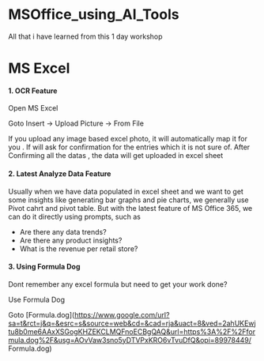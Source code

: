 # MSOffice_using_AI_Tools
All that i have learned from this 1 day workshop 

# MS Excel #

#### 1. OCR Feature 

Open MS Excel

Goto Insert -> Upload Picture -> From File

If you upload any image based excel photo, it will automatically map it for you . If will ask for confirmation for the entries which it is not sure of.
After Confirming all the datas , the data will get uploaded in excel sheet

#### 2. Latest Analyze Data Feature

Usually when we have data populated in excel sheet and we want to get some insights like generating bar graphs and pie charts, we generally use Pivot cahrt and 
pivot table. But with the latest feature of MS Office 365, we can do it directly using prompts, such as

* Are there any data trends?
* Are there any product insights?
* What is the revenue per retail store?

#### 3. Using Formula Dog

Dont remember any excel formula but need to get your work done?

Use Formula Dog

Goto [Formula.dog](https://www.google.com/url?sa=t&rct=j&q=&esrc=s&source=web&cd=&cad=rja&uact=8&ved=2ahUKEwjtu8b0me6AAxXSGogKHZEKCLMQFnoECBgQAQ&url=https%3A%2F%2Fformula.dog%2F&usg=AOvVaw3sno5yDTVPxKRO6vTvuDfQ&opi=89978449/ Formula.dog)



